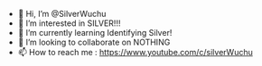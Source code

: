 - 👋 Hi, I’m @SilverWuchu
- 👀 I’m interested in SILVER!!!
- 🌱 I’m currently learning Identifying Silver!
- 💞️ I’m looking to collaborate on NOTHING
- 📫 How to reach me : https://www.youtube.com/c/silverWuchu

<!---
SilverWuchu/SilverWuchu is a ✨ special ✨ repository because its `README.md` (this file) appears on your GitHub profile.
You can click the Preview link to take a look at your changes.
--->
